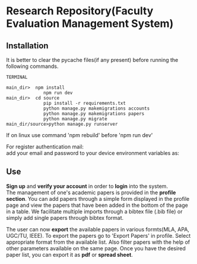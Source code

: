 # Research Repository(Faculty Evaluation Management System)

## Installation

It is better to clear the pycache files(if any present) before running the following commands.

```
TERMINAL

main_dir>  npm install
              npm run dev
main_dir>  cd source
              pip install -r requirements.txt
              python manage.py makemigrations accounts
              python manage.py makemigrations papers
              python manage.py migrate
main_dir/source>python manage.py runserver
```

If on linux use command 'npm rebuild' before 'npm run dev'

For register authentication mail:  
 add your email and password to your device environment variables as:


## Use

**Sign up** and **verify your account** in order to **login** into the system.  
The management of one's academic papers is provided in the **profile section**. You can add papers through a simple form displayed in the profile page and view the papers that have been added in the bottom of the page in a table. We facilitate multiple imports through a bibtex file (.bib file) or simply add single papers through bibtex format.

The user can now **export** the available papers in various formts(MLA, APA, UGC/TU, IEEE). To export the papers go to 'Export Papers' in profile. Select appropriate format from the available list. Also filter papers with the help of other parameters available on the same page. Once you have the desired paper list, you can export it as **pdf** or **spread sheet**.
